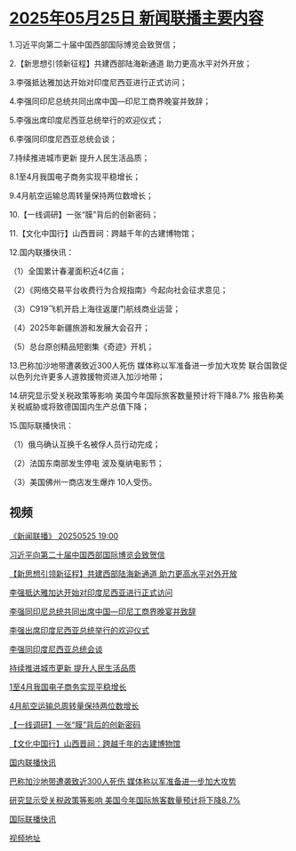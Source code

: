 # [2025年05月25日 新闻联播主要内容](https://tv.cctv.com/lm/xwlb/day/20250525.shtml)

1.习近平向第二十届中国西部国际博览会致贺信；

2.【新思想引领新征程】共建西部陆海新通道 助力更高水平对外开放；

3.李强抵达雅加达开始对印度尼西亚进行正式访问；

4.李强同印尼总统共同出席中国—印尼工商界晚宴并致辞；

5.李强出席印度尼西亚总统举行的欢迎仪式；

6.李强同印度尼西亚总统会谈；

7.持续推进城市更新 提升人民生活品质；

8.1至4月我国电子商务实现平稳增长；

9.4月航空运输总周转量保持两位数增长；

10.【一线调研】一张“膜”背后的创新密码；

11.【文化中国行】山西晋祠：跨越千年的古建博物馆；

12.国内联播快讯：

（1）全国累计春灌面积近4亿亩；

（2）《网络交易平台收费行为合规指南》今起向社会征求意见；

（3）C919飞机开启上海往返厦门航线商业运营；

（4）2025年新疆旅游和发展大会召开；

（5）总台原创精品短剧集《奇迹》开机；

13.巴称加沙地带遭袭致近300人死伤 媒体称以军准备进一步加大攻势 联合国敦促以色列允许更多人道救援物资进入加沙地带；

14.研究显示受关税政策等影响 美国今年国际旅客数量预计将下降8.7% 报告称美关税威胁或将致德国国内生产总值下降；

15.国际联播快讯：

（1）俄乌确认互换千名被俘人员行动完成；

（2）法国东南部发生停电 波及戛纳电影节；

（3）美国佛州一商店发生爆炸 10人受伤。

## 视频

[《新闻联播》 20250525 19:00](https://tv.cctv.com/2025/05/25/VIDEHA10IcNO4EE5bMziffK5250525.shtml)

[习近平向第二十届中国西部国际博览会致贺信](https://tv.cctv.com/2025/05/25/VIDEbu1Brpk5lHxwe6xHL5oU250525.shtml)

[【新思想引领新征程】共建西部陆海新通道 助力更高水平对外开放](https://tv.cctv.com/2025/05/25/VIDEovnWs6df59sWRVAO2XPt250525.shtml)

[李强抵达雅加达开始对印度尼西亚进行正式访问](https://tv.cctv.com/2025/05/25/VIDERWhABlzF3Gh3St70MLKv250525.shtml)

[李强同印尼总统共同出席中国—印尼工商界晚宴并致辞](https://tv.cctv.com/2025/05/25/VIDEkbgFwlPZjC2Gu6sj8v1Z250525.shtml)

[李强出席印度尼西亚总统举行的欢迎仪式](https://tv.cctv.com/2025/05/25/VIDEzVqFX93854o1fxZyoKfi250525.shtml)

[李强同印度尼西亚总统会谈](https://tv.cctv.com/2025/05/25/VIDE8EdeYQrvzgYh549EGtCy250525.shtml)

[持续推进城市更新 提升人民生活品质](https://tv.cctv.com/2025/05/25/VIDEOUzQF0VNBqdS01b0Lsk3250525.shtml)

[1至4月我国电子商务实现平稳增长](https://tv.cctv.com/2025/05/25/VIDEy8KSfycsVHL4NHtEHIbB250525.shtml)

[4月航空运输总周转量保持两位数增长](https://tv.cctv.com/2025/05/25/VIDEPNZdzvNHRQIoBBSg5UWX250525.shtml)

[【一线调研】一张“膜”背后的创新密码](https://tv.cctv.com/2025/05/25/VIDELrAVn0McZjH3izUatMe0250525.shtml)

[【文化中国行】山西晋祠：跨越千年的古建博物馆](https://tv.cctv.com/2025/05/25/VIDEvMhV4eLvWG22wCAL17yf250525.shtml)

[国内联播快讯](https://tv.cctv.com/2025/05/25/VIDEpic0Gly1EVHOTl3ijon2250525.shtml)

[巴称加沙地带遭袭致近300人死伤 媒体称以军准备进一步加大攻势](https://tv.cctv.com/2025/05/25/VIDEPBwhXB87t5NxPF9kxS4F250525.shtml)

[研究显示受关税政策等影响 美国今年国际旅客数量预计将下降8.7%](https://tv.cctv.com/2025/05/25/VIDERE54xEGjxgtuijWTeRcp250525.shtml)

[国际联播快讯](https://tv.cctv.com/2025/05/25/VIDEwrsVcct4n4WppNiaA124250525.shtml)

[视频地址](https://tv.cctv.com/lm/xwlb/day/20250525.shtml) 

